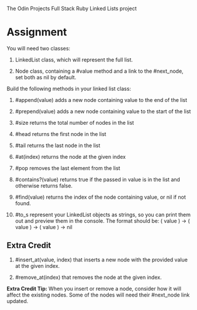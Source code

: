 The Odin Projects Full Stack Ruby Linked Lists project

# Assignment

You will need two classes:

1. LinkedList class, which will represent the full list.

2. Node class, containing a #value method and a link to the #next_node, set both as nil by default.

Build the following methods in your linked list class:

1. #append(value) adds a new node containing value to the end of the list

2. #prepend(value) adds a new node containing value to the start of the list

3. #size returns the total number of nodes in the list

4. #head returns the first node in the list

5. #tail returns the last node in the list

6. #at(index) returns the node at the given index

7. #pop removes the last element from the list

8. #contains?(value) returns true if the passed in value is in the list and otherwise returns false.

9. #find(value) returns the index of the node containing value, or nil if not found.

10. #to_s represent your LinkedList objects as strings, so you can print them out and preview them in the console. The format should be: ( value ) -> ( value ) -> ( value ) -> nil

## Extra Credit

1. #insert_at(value, index) that inserts a new node with the provided value at the given index.

2. #remove_at(index) that removes the node at the given index.

**Extra Credit Tip:** When you insert or remove a node, consider how it will affect the existing nodes. Some of the nodes will need their #next_node link updated.
